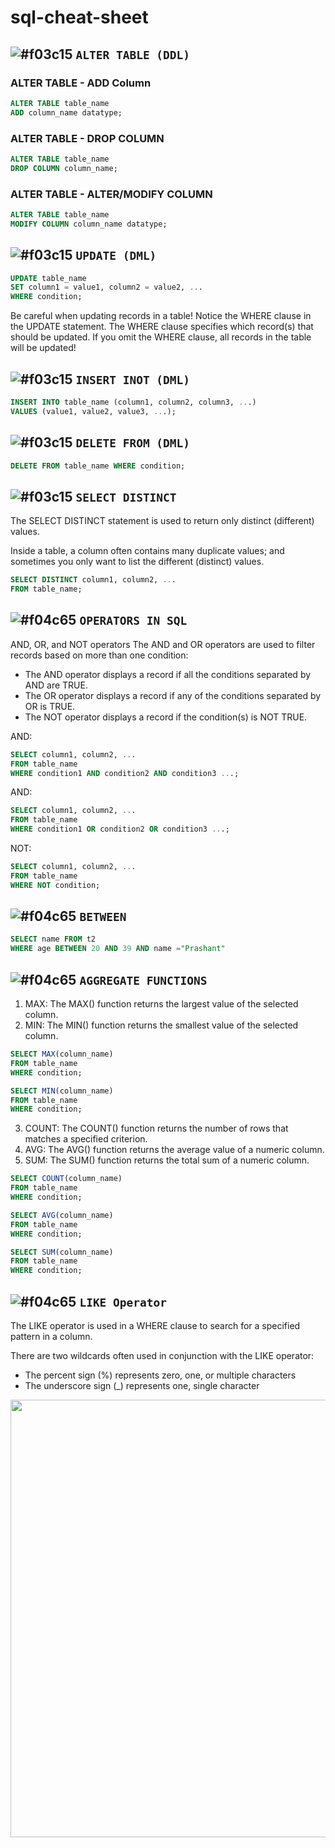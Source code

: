 # sql-cheat-sheet
## ![#f03c15](https://via.placeholder.com/15/f03c15/000000?text=+)  `ALTER TABLE (DDL)`

### ALTER TABLE - ADD Column
```sql
ALTER TABLE table_name
ADD column_name datatype;
```
### ALTER TABLE - DROP COLUMN
```sql
ALTER TABLE table_name
DROP COLUMN column_name;
```

### ALTER TABLE - ALTER/MODIFY COLUMN
```sql
ALTER TABLE table_name
MODIFY COLUMN column_name datatype;
```

## ![#f03c15](https://via.placeholder.com/15/f03c15/000000?text=+)  `UPDATE (DML)`
```sql
UPDATE table_name
SET column1 = value1, column2 = value2, ...
WHERE condition;
```
Be careful when updating records in a table! Notice the WHERE clause in the UPDATE statement. 
The WHERE clause specifies which record(s) that should be updated. If you omit the WHERE clause, 
all records in the table will be updated!

## ![#f03c15](https://via.placeholder.com/15/f03c15/000000?text=+)  `INSERT INOT (DML)`
```sql
INSERT INTO table_name (column1, column2, column3, ...)
VALUES (value1, value2, value3, ...);
```
## ![#f03c15](https://via.placeholder.com/15/f03c15/000000?text=+)  `DELETE FROM (DML)`
```sql
DELETE FROM table_name WHERE condition;
```

## ![#f03c15](https://via.placeholder.com/15/f03c15/000000?text=+)  `SELECT DISTINCT`
The SELECT DISTINCT statement is used to return only distinct (different) values.

Inside a table, a column often contains many duplicate values; and sometimes you only want to list the different (distinct) values.
```sql
SELECT DISTINCT column1, column2, ...
FROM table_name;
```

## ![#f04c65](https://via.placeholder.com/15/f03c15/000000?text=+)  `OPERATORS IN SQL`
AND, OR, and NOT operators
The AND and OR operators are used to filter records based on more than one condition:

* The AND operator displays a record if all the conditions separated by AND are TRUE.
* The OR operator displays a record if any of the conditions separated by OR is TRUE.
* The NOT operator displays a record if the condition(s) is NOT TRUE.

AND:
```sql
SELECT column1, column2, ...
FROM table_name
WHERE condition1 AND condition2 AND condition3 ...;
```
AND:
```sql
SELECT column1, column2, ...
FROM table_name
WHERE condition1 OR condition2 OR condition3 ...;
```
NOT:
```sql
SELECT column1, column2, ...
FROM table_name
WHERE NOT condition;
```

## ![#f04c65](https://via.placeholder.com/15/f03c15/000000?text=+)  `BETWEEN`
```sql
SELECT name FROM t2
WHERE age BETWEEN 20 AND 39 AND name ="Prashant"
```

## ![#f04c65](https://via.placeholder.com/15/f03c15/000000?text=+)  `AGGREGATE FUNCTIONS`

1. MAX: The MAX() function returns the largest value of the selected column.
2. MIN: The MIN() function returns the smallest value of the selected column.
```sql
SELECT MAX(column_name)
FROM table_name
WHERE condition;

SELECT MIN(column_name)
FROM table_name
WHERE condition;
```
3. COUNT: The COUNT() function returns the number of rows that matches a specified criterion.
4. AVG: The AVG() function returns the average value of a numeric column. 
5. SUM: The SUM() function returns the total sum of a numeric column. 
```sql
SELECT COUNT(column_name)
FROM table_name
WHERE condition;

SELECT AVG(column_name)
FROM table_name
WHERE condition;

SELECT SUM(column_name)
FROM table_name
WHERE condition;
```


## ![#f04c65](https://via.placeholder.com/15/f03c15/000000?text=+)  `LIKE Operator`
The LIKE operator is used in a WHERE clause to search for a specified pattern in a column.

There are two wildcards often used in conjunction with the LIKE operator:

* The percent sign (%) represents zero, one, or multiple characters
* The underscore sign (_) represents one, single character
<img src ="https://user-images.githubusercontent.com/63506466/149466976-b347fe90-fd5d-4957-97a0-66249b6d3172.png" width="700">


